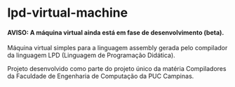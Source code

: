 # lpd-virtual-machine

#### AVISO: A máquina virtual ainda está em fase de desenvolvimento (beta).

Máquina virtual simples para a linguagem assembly gerada pelo compilador da linguagem LPD (Linguagem de Programação Didática).

Projeto desenvolvido como parte do projeto único da matéria Compiladores da Faculdade de Engenharia de Computação da PUC Campinas.
